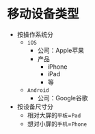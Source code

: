 # 移动设备类型

* 按操作系统分
  * `iOS`
    * 公司：Apple苹果
    * 产品
      * iPhone
      * iPad
      * 等
  * `Android`
    * 公司：Google谷歌
* 按设备尺寸分
  * 相对大屏的`平板`=`Pad`
  * 想对小屏的`手机`=`Phone`
